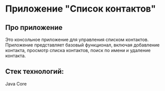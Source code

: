 # Приложение "Список контактов"

## Про приложение
Это консольное приложение для управления списком контактов. Приложение представляет базовый функционал, включая добавление контакта, просмотр списка контактов, поиск по имени и удаление контакта.

## Стек технологий: 
Java Core
